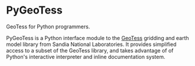 # PyGeoTess

GeoTess for Python programmers.

PyGeoTess is a Python interface module to the
[GeoTess](http://www.sandia.gov/geotess) gridding and earth model library from
Sandia National Laboratories.  It provides simplified access to a subset of the
GeoTess library, and takes advantage of of Python's interactive interpreter and
inline documentation system.
